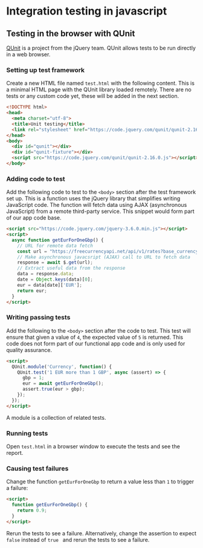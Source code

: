 # Integration testing in javascript

## Testing in the browser with QUnit
[QUnit](https://qunitjs.com/intro/) is a project from the jQuery team.
QUnit allows tests to be run directly in a web browser.

### Setting up test framework
Create a new HTML file named `test.html` with the following content.  This is a minimal HTML page with the QUnit library loaded remotely.
There are no tests or any custom code yet, these will be added in the next section.
```html
<!DOCTYPE html>
<head>
  <meta charset="utf-8">
  <title>Unit testing</title>
  <link rel="stylesheet" href="https://code.jquery.com/qunit/qunit-2.16.0.css">
</head>
<body>
  <div id="qunit"></div>
  <div id="qunit-fixture"></div>
  <script src="https://code.jquery.com/qunit/qunit-2.16.0.js"></script>
</body>
```

### Adding code to test
Add the following code to test to the `<body>` section after the test framework set up.
This is a function uses the jQuery library that simplifies writing JavaScript code.
The function will fetch data using AJAX (asynchronous JavaScript) from a remote third-party service.
This snippet would form part of our app code base.
```html
<script src="https://code.jquery.com/jquery-3.6.0.min.js"></script>
<script>
  async function getEurForOneGbp() {
    // URL for remote data fetch
    const url = "https://freecurrencyapi.net/api/v1/rates?base_currency=GBP";
    // Make asynchronous javacsript (AJAX) call to URL to fetch data
    response = await $.get(url);
    // Extract useful data from the response
    data = response.data;
    date = Object.keys(data)[0];
    eur = data[date]['EUR'];
    return eur;
  }
</script>
```

### Writing passing tests
Add the following to the `<body>` section after the code to test.
This test will ensure that given a value of `4`, the expected value of `5` is returned.
This code does not form part of our functional app code and is only used for quality assurance.
```html
<script>
  QUnit.module('Currency', function() {
    QUnit.test('1 EUR more than 1 GBP', async (assert) => {
      gbp = 1;
      eur = await getEurForOneGbp();
      assert.true(eur > gbp);
    });
  });
</script>
```
A module is a collection of related tests.

### Running tests
Open `test.html` in a browser window to execute the tests and see the report.

### Causing test failures
Change the function `getEurForOneGbp` to return a value less than `1` to trigger a failure:
```html
<script>
  function getEurForOneGbp() {
    return 0.9;
  }
</script>
```
Rerun the tests to see a failure.
Alternatively, change the assertion to expect `false` instead of `true ` and rerun the tests to see a failure.
